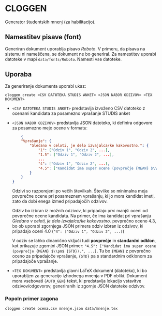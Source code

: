 # CLOGGEN
Generator študentskih mnenj (za habilitacijo).

## Namestitev pisave (font)
Generiran dokument uporablja pisavo *Roboto*. V primeru, da pisava na sistemu ni nameščena, se dokument ne bo generiral.
Za namestitev uporabi datoteke v mapi ``data/fonts/Roboto``. Namesti vse datoteke.

## Uporaba

Za generiranje dokumenta uporabi ukaz:

    cloggen create <CSV DATOTEKA STUDIS ANKET> <JSON NABOR ODZIVOV> <TEX DOKUMENT>   

- ``<CSV DATOTEKA STUDIS ANKET>`` predstavlja izvoženo CSV datoteko z ocenami kandidata za posamezno vprašanje STUDIS anket
- ``<JSON NABOR ODZIVOV>`` predstavlja JSON datoteko, ki definira odgovore za posamezno mejo ocene v formatu:
    ```json
        {
        "Vprašanje": {
            "Gledano v celoti, je delo izvajalca/ke kakovostno.": {
                "1": ["Odziv 1", "Odziv 2", ...],
                "1.5": ["Odziv 1", "Odziv 2", ...],
                ...
                "4": ["Odziv 1", "Odziv 2", ...],
                "4.5": ["Kandidat ima super ocene (povprečje {MEAN} $\\pm$ {STD}).", "Odziv 2", ...],
            }
        }
    }
    ```

    Odzivi so razporejeni po večih številkah. Številke so minimalna meja povprečne ocene pri posameznem vprašanju, ki
    jo mora kandidat imeti, zato da dobi enega izmed pripadajočih odzivov.
    
    Odziv bo izbran iz možnih odzivov, ki pripadajo prvi manjši oceni od povprečne ocene kandidata. Na primer, če ima
    kandidat pri vprašanju *Gledano v celoti, je delo izvajalca/ke kakovostno.* povprečno oceno 4.3, bo ob uporabi
    zgornjega JSON primera odziv izbran iz odzivov, ki pripadajo oceni 4.0 (``"4": ["Odziv 1", "Odziv 2", ...]``)

    V odziv se lahko dinamično vključi tudi **povprečje** in **standardni odklon**, kot prikazuje zgornjni JSON primer:
    ``"4.5": ["Kandidat ima super ocene (povprečje {MEAN} $\\pm$ {STD}).", ...]``. Tu bo ``{MEAN}`` z povprečno oceno za 
    pripadajoče vprašanje, ``{STD}`` pa s standardnim odklonom za pripadajoče vprašanje.

- ``<TEX DOKUMENT>`` predstavlja glavni LaTeX dokument (datoteko),
    ki bo uporabljen za generacijo izhodnega mnenja v PDF obliki.
    Dokument mora vsebovati ``{AUTO_GEN}`` tekst, ki predstavlja lokacijo
    vstavitve odzivov/odgovorov, generiranih iz zgornje JSON datoteke odzivov.

### Popoln primer zagona
``cloggen create ocena.csv mnenje.json data/mnenje.tex``
